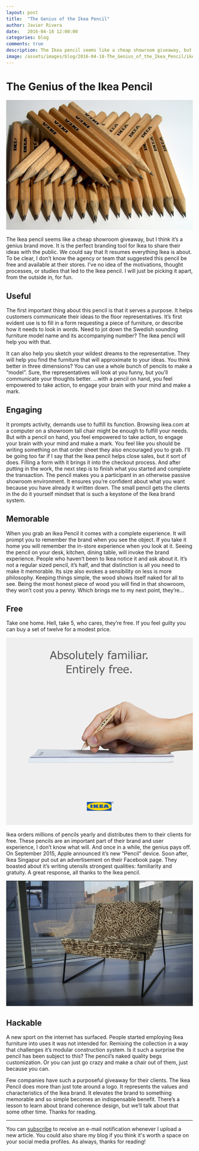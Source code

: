 ```yaml
---
layout: post
title:  "The Genius of the Ikea Pencil"
author: Javier Rivera
date:   2016-04-18 12:00:00
categories: blog
comments: true
description: The Ikea pencil seems like a cheap showroom giveaway, but I think it’s a genius brand move.
image: /assets/images/blog/2016-04-18-The_Genius_of_the_Ikea_Pencil/ikeapencils.jpeg
---
```


# The Genius of the Ikea Pencil

![Ikea Pencils](/assets/images/blog/2016-04-18-The_Genius_of_the_Ikea_Pencil/ikeapencils.jpeg)

The Ikea pencil seems like a cheap showroom giveaway, but I think it’s a genius brand move. It is the perfect branding tool for Ikea to share their ideas with the public. We could say that It resumes everything Ikea is about.
To be clear, I don’t know the agency or team that suggested this pencil be free and available at their stores. I’ve no idea of the motivations, thought processes, or studies that led to the Ikea pencil. I will just be picking it apart, from the outside in, for fun.

## Useful

The first important thing about this pencil is that it serves a purpose. It helps customers communicate their ideas to the floor representatives. It’s first evident use is to fill in a form requesting a piece of furniture, or describe how it needs to look in words. Need to jot down the Swedish sounding furniture model name and its accompanying number? The Ikea pencil will help you with that.

It can also help you sketch your wildest dreams to the representative. They will help you find the furniture that will approximate to your ideas. You think better in three dimensions? You can use a whole bunch of pencils to make a “model”. Sure, the representatives will look at you funny, but you’ll communicate your thoughts better.
…with a pencil on hand, you feel empowered to take action, to engage your brain with your mind and make a mark.

## Engaging

It prompts activity, demands use to fulfill its function. Browsing ikea.com at a computer on a showroom tall chair might be enough to fulfill your needs. But with a pencil on hand, you feel empowered to take action, to engage your brain with your mind and make a mark. You feel like you should be writing something on that order sheet they also encouraged you to grab. I’ll be going too far if I say that the Ikea pencil helps close sales, but it sort of does. Filling a form with it brings it into the checkout process. And after putting in the work, the next step is to finish what you started and complete the transaction.
The pencil makes you a participant in an otherwise passive showroom environment. It ensures you’re confident about what you want because you have already it written down. The small pencil gets the clients in the do it yourself mindset that is such a keystone of the Ikea brand system.

## Memorable

When you grab an Ikea Pencil it comes with a complete experience. It will prompt you to remember the brand when you see the object. If you take it home you will remember the in-store experience when you look at it. Seeing the pencil on your desk, kitchen, dining table, will invoke the brand experience. People who haven’t been to Ikea notice it and ask about it. It’s not a regular sized pencil, it’s half, and that distinction is all you need to make it memorable.
Its size also evokes a sensibility on less is more philosophy. Keeping things simple, the wood shows itself naked for all to see. Being the most honest piece of wood you will find in that showroom, they won’t cost you a penny. Which brings me to my next point, they’re…

## Free

Take one home. Hell, take 5, who cares, they’re free. If you feel guilty you can buy a set of twelve for a modest price.

![Image via Ikea Singapore Facebook](/assets/images/blog/2016-04-18-The_Genius_of_the_Ikea_Pencil/ikea-sp-fb.png)

Ikea orders millions of pencils yearly and distributes them to their clients for free. These pencils are an important part of their brand and user experience, I don’t know what will. And once in a while, the genius pays off. On September 2015, Apple announced it’s new “Pencil” device. Soon after, Ikea Singapur put out an advertisement on their Facebook page. They boasted about it’s writing utensils strongest qualities: familiarity and gratuity. A great response, all thanks to the Ikea pencil.

![Image via Florian Alexander Fuchs](/assets/images/blog/2016-04-18-The_Genius_of_the_Ikea_Pencil/seat-ikea.png)

## Hackable
A new sport on the internet has surfaced. People started employing Ikea furniture into uses it was not intended for. Remixing the collection in a way that challenges it’s modular construction system. Is it such a surprise the pencil has been subject to this?
The pencil’s naked quality begs customization. Or you can just go crazy and make a chair out of them, just because you can.

Few companies have such a purposeful giveaway for their clients. The Ikea Pencil does more than just tote around a logo. It represents the values and characteristics of the Ikea brand. It elevates the brand to something memorable and so simple becomes an indispensable benefit.
There’s a lesson to learn about brand coherence design, but we’ll talk about that some other time. Thanks for reading.

<hr>

You can [subscribe](http://eepurl.com/9xdEz) to receive an e-mail notification whenever I upload a new article. You could also share my blog if you think it's worth a space on your social media profiles. As always, thanks for reading!
